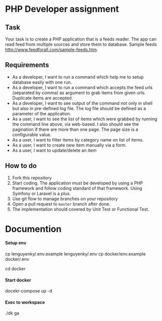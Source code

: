 # PHP Developer assignment

## Task

Your task is to create a PHP application that is a feeds reader. The app can read feed from multiple sources and store them to database. Sample feeds http://www.feedforall.com/sample-feeds.htm.

## Requirements
- As a developer, I want to run a command which help me to setup database easily with one run.
- As a developer, I want to run a command which accepts the feed urls (separated by comma) as argument to grab items from given urls. Duplicate items are accepted.
- As a developer, I want to see output of the command not only in shell but also in pre-defined log file. The log file should be defined as a parameter of the application.
- As a user, I want to see the list of items which were grabbed by running the command line above, via web-based. I also should see the pagination if there are more than one page. The page size is a configurable value.
- As a user, I want to filter items by category name on list of items.
- As a user, I want to create new item manually via a form.
- As a user, I want to update/delete an item

## How to do
1. Fork this repository
2. Start coding. The application must be developed by using a PHP framework and follow coding standard of that framework. Using Symfony or Laravel is a plus.
3. Use git flow to manage branches on your repository
4. Open a pull request to `master` branch after done.
5. The implementation should covered by Unit Test or Functional Test.


# Documention

#### Setup env
cp lenguyenky/.env.example lenguyenky/.env
cp docker/env.example docker/.env


cd docker

#### Start docker
docekr-compose up -d


#### Exec to workspace
./dk ga

